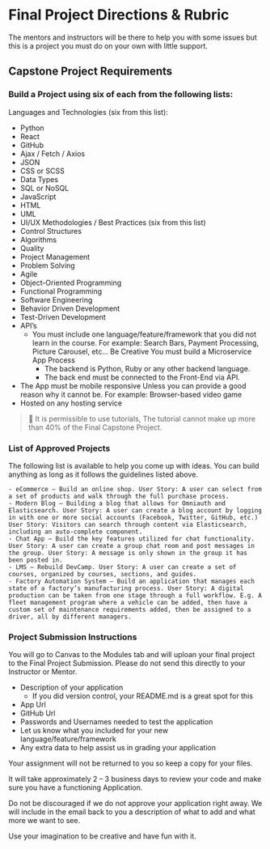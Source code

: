 # Final Project Directions & Rubric

The mentors and instructors will be there to help you with some issues but this is a project you must do on your own with little support.

## Capstone Project Requirements

### Build a Project using six of each from the following lists:
Languages and Technologies (six from this list):
- Python
- React
- GitHub
- Ajax / Fetch / Axios
- JSON
- CSS or SCSS
- Data Types
- SQL or NoSQL
- JavaScript
- HTML
- UML
- UI/UX
Methodologies / Best Practices (six from this list)
- Control Structures
- Algorithms
- Quality
- Project Management
- Problem Solving
- Agile
- Object-Oriented Programming
- Functional Programming
- Software Engineering
- Behavior Driven Development
- Test-Driven Development
- API’s
  - You must include one language/feature/framework that you did not learn in the course.  For example:  Search Bars, Payment Processing, Picture Carousel, etc… Be Creative
    You must build a Microservice App Process
      - The backend is Python, Ruby or any other backend language.
      - The back end must be connected to the Front-End via API.
- The App must be mobile responsive Unless you can provide a good reason why it cannot be.  For example: Browser-based video game
- Hosted on any hosting service

> 🧠 It is permissible to use tutorials, The tutorial cannot make up more than 40% of the Final Capstone Project. 

### List of Approved Projects

The following list is available to help you come up with ideas.  You can build anything as long as it follows the guidelines listed above.

    - eCommerce – Build an online shop. User Story: A user can select from a set of products and walk through the full purchase process.
    - Modern Blog – Building a blog that allows for Omniauth and Elasticsearch. User Story: A user can create a blog account by logging in with one or more social accounts (Facebook, Twitter, GitHub, etc.) User Story: Visitors can search through content via Elasticsearch, including an auto-complete component.
    - Chat App – Build the key features utilized for chat functionality. User Story: A user can create a group chat room and post messages in the group. User Story: A message is only shown in the group it has been posted in.
    - LMS – Rebuild DevCamp. User Story: A user can create a set of courses, organized by courses, sections, and guides.
    - Factory Automation System – Build an application that manages each state of a factory’s manufacturing process. User Story: A digital production can be taken from one stage through a full workflow. E.g. A fleet management program where a vehicle can be added, then have a custom set of maintenance requirements added, then be assigned to a driver, all by different managers.

### Project Submission Instructions

You will go to Canvas to the Modules tab and will uploan your final project to the Final Project Submission. Please do not send this directly to your Instructor or Mentor.

- Description of your application
    - If you did version control, your README.md is a great spot for this
- App Url
- GitHub Url
- Passwords and Usernames needed to test the application
- Let us know what you included for your new language/feature/framework
- Any extra data to help assist us in grading your application

Your assignment will not be returned to you so keep a copy for your files.

It will take approximately 2 – 3 business days to review your code and make sure you have a functioning Application.

Do not be discouraged if we do not approve your application right away.  We will include in the email back to you a description of what to add and what more we want to see.

Use your imagination to be creative and have fun with it.